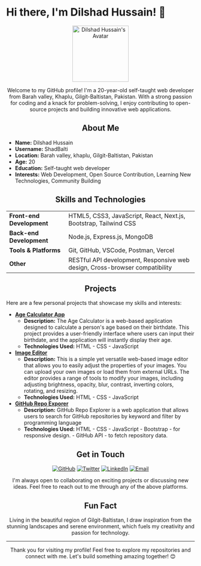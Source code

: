 # Hi there, I'm Dilshad Hussain! 👋

<p align="center">
  <img src="https://avatars.githubusercontent.com/u/ShadBalti?v=4" width="150" alt="Dilshad Hussain's Avatar"/>
</p>

<p align="center">
  Welcome to my GitHub profile! I'm a 20-year-old self-taught web developer from Barah valley, Khaplu, Gilgit-Baltistan, Pakistan. With a strong passion for coding and a knack for problem-solving, I enjoy contributing to open-source projects and building innovative web applications.
</p>

<h2 align="center">About Me</h2>

<ul>
  <li><strong>Name:</strong> Dilshad Hussain</li>
  <li><strong>Username:</strong> ShadBalti</li>
  <li><strong>Location:</strong> Barah valley, khaplu, Gilgit-Baltistan, Pakistan</li>
  <li><strong>Age:</strong> 20</li>
  <li><strong>Education:</strong> Self-taught web developer</li>
  <li><strong>Interests:</strong> Web Development, Open Source Contribution, Learning New Technologies, Community Building</li>
</ul>

<h2 align="center">Skills and Technologies</h2>

<table align="center">
  <tr>
    <td><strong>Front-end Development</strong></td>
    <td>HTML5, CSS3, JavaScript, React, Next.js, Bootstrap, Tailwind CSS</td>
  </tr>
  <tr>
    <td><strong>Back-end Development</strong></td>
    <td>Node.js, Express.js, MongoDB</td>
  </tr>
  <tr>
    <td><strong>Tools & Platforms</strong></td>
    <td>Git, GitHub, VSCode, Postman, Vercel</td>
  </tr>
  <tr>
    <td><strong>Other</strong></td>
    <td>RESTful API development, Responsive web design, Cross-browser compatibility</td>
  </tr>
</table>

<h2 align="center">Projects</h2>

<p>Here are a few personal projects that showcase my skills and interests:</p>

<ul>
  <li><a href="https://github.com/ShadBalti/Age-Calculator-App"><strong> Age Calculator App</strong></a>
    <ul>
      <li><strong>Description:</strong> The Age Calculator is a web-based application designed to calculate a person's age based on their birthdate. This project provides a user-friendly interface where users can input their birthdate, and the application will instantly display their age.</li>
      <li><strong>Technologies Used:</strong> HTML - CSS - JavaScript</li>
    </ul>
  </li>
  <li><a href="https://github.com/ShadBalti/simple-image-editor"><strong> Image Editor</strong></a>
    <ul>
      <li><strong>Description:</strong> This is a simple yet versatile web-based image editor that allows you to easily adjust the properties of your images. You can upload your own images or load them from external URLs. The editor provides a range of tools to modify your images, including adjusting brightness, opacity, blur, contrast, inverting colors, rotating, and resizing.</li>
      <li><strong>Technologies Used:</strong> HTML - CSS - JavaScript</li>
    </ul>
  </li>
  <li><a href="https://github.com/ShadBalti/GRE"><strong> GitHub Repo Exporer</strong></a>
    <ul>
      <li><strong>Description:</strong> GitHub Repo Explorer is a web application that allows users to search for GitHub repositories by keyword and filter by programming language</li>
      <li><strong>Technologies Used:</strong> HTML - CSS - JavaScript - Bootstrap - for responsive design. - GitHub API - to fetch repository data.</li>
    </ul>
  </li>
</ul>

<h2 align="center">Get in Touch</h2>

<p align="center">
  <a href="https://github.com/ShadBalti"><img src="https://img.shields.io/github/followers/ShadBalti?label=GitHub&style=social" alt="GitHub"></a>
  <a href="https://twitter.com/ShadBalti"><img src="https://img.shields.io/twitter/follow/ShadBalti?label=Twitter&style=social" alt="Twitter"></a>
  <a href="https://linkedin.com/in/shadbalti"><img src="https://img.shields.io/badge/LinkedIn-Connect-blue" alt="LinkedIn"></a>
  <a href="shadbalti2@gmail.com"><img src="https://img.shields.io/badge/Email-Contact%20Me-red" alt="Email"></a>
</p>

<p align="center">
  I'm always open to collaborating on exciting projects or discussing new ideas. Feel free to reach out to me through any of the above platforms.
</p>

<h2 align="center">Fun Fact</h2>

<p align="center">
  Living in the beautiful region of Gilgit-Baltistan, I draw inspiration from the stunning landscapes and serene environment, which fuels my creativity and passion for technology.
</p>

---

<p align="center">
  Thank you for visiting my profile! Feel free to explore my repositories and connect with me. Let's build something amazing together! 😊
</p>
